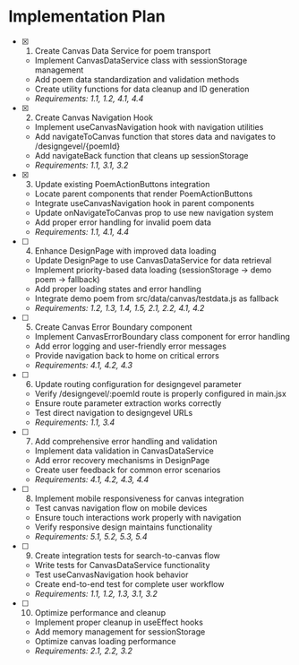 # Implementation Plan

- [x] 1. Create Canvas Data Service for poem transport

  - Implement CanvasDataService class with sessionStorage management
  - Add poem data standardization and validation methods
  - Create utility functions for data cleanup and ID generation
  - _Requirements: 1.1, 1.2, 4.1, 4.4_

- [x] 2. Create Canvas Navigation Hook


  - Implement useCanvasNavigation hook with navigation utilities
  - Add navigateToCanvas function that stores data and navigates to /designgevel/{poemId}
  - Add navigateBack function that cleans up sessionStorage
  - _Requirements: 1.1, 3.1, 3.2_

- [x] 3. Update existing PoemActionButtons integration




  - Locate parent components that render PoemActionButtons
  - Integrate useCanvasNavigation hook in parent components
  - Update onNavigateToCanvas prop to use new navigation system
  - Add proper error handling for invalid poem data
  - _Requirements: 1.1, 4.1, 4.4_





- [ ] 4. Enhance DesignPage with improved data loading

  - Update DesignPage to use CanvasDataService for data retrieval
  - Implement priority-based data loading (sessionStorage → demo poem → fallback)
  - Add proper loading states and error handling
  - Integrate demo poem from src/data/canvas/testdata.js as fallback
  - _Requirements: 1.2, 1.3, 1.4, 1.5, 2.1, 2.2, 4.1, 4.2_

- [ ] 5. Create Canvas Error Boundary component

  - Implement CanvasErrorBoundary class component for error handling
  - Add error logging and user-friendly error messages
  - Provide navigation back to home on critical errors
  - _Requirements: 4.1, 4.2, 4.3_

- [ ] 6. Update routing configuration for designgevel parameter

  - Verify /designgevel/:poemId route is properly configured in main.jsx
  - Ensure route parameter extraction works correctly
  - Test direct navigation to designgevel URLs
  - _Requirements: 1.1, 3.4_

- [ ] 7. Add comprehensive error handling and validation

  - Implement data validation in CanvasDataService
  - Add error recovery mechanisms in DesignPage
  - Create user feedback for common error scenarios
  - _Requirements: 4.1, 4.2, 4.3, 4.4_

- [ ] 8. Implement mobile responsiveness for canvas integration

  - Test canvas navigation flow on mobile devices
  - Ensure touch interactions work properly with navigation
  - Verify responsive design maintains functionality
  - _Requirements: 5.1, 5.2, 5.3, 5.4_

- [ ] 9. Create integration tests for search-to-canvas flow

  - Write tests for CanvasDataService functionality
  - Test useCanvasNavigation hook behavior
  - Create end-to-end test for complete user workflow
  - _Requirements: 1.1, 1.2, 1.3, 3.1, 3.2_

- [ ] 10. Optimize performance and cleanup
  - Implement proper cleanup in useEffect hooks
  - Add memory management for sessionStorage
  - Optimize canvas loading performance
  - _Requirements: 2.1, 2.2, 3.2_
